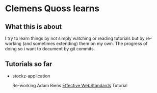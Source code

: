 Clemens Quoss learns
=======================

What this is about
----------------------

I try to learn things by not simply watching or reading tutorials but by
re-working (and sometimes extending) them on my own. The progress of 
doing so i want to document by git commits.

Tutorials so far
--------------------

* stockz-application 

    Re-working Adam Biens [Effective WebStandards](http://effectiveweb.training/) Tutorial

